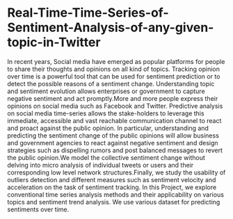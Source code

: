# Real-Time-Time-Series-of-Sentiment-Analysis-of-any-given-topic-in-Twitter
In recent years, Social media have emerged as popular platforms for people to
share their thoughts and opinions on all kind of topics. Tracking opinion over
time is a powerful tool that can be used for sentiment prediction or to detect the
possible reasons of a sentiment change. Understanding topic and sentiment
evolution allows enterprises or government to capture negative sentiment and
act promptly.More and more people express their opinions on social media such
as Facebook and Twitter. Predictive analysis on social media time-series allows
the stake-holders to leverage this immediate, accessible and vast reachable
communication channel to react and proact against the public opinion. In
particular, understanding and predicting the sentiment change of the public
opinions will allow business and government agencies to react against negative
sentiment and design strategies such as dispelling rumors and post balanced
messages to revert the public opinion.We model the collective sentiment change
without delving into micro analysis of individual tweets or users and their
corresponding low level network structures.Finally, we study the usability of
outliers detection and different measures such as sentiment velocity and
acceleration on the task of sentiment tracking.
In this Project, we explore conventional time series analysis methods and their
applicability on various topics and sentiment trend analysis. We use various
dataset for predicting sentiments over time.
